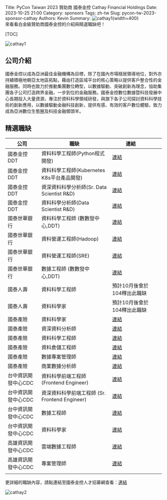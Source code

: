 Title: PyCon Taiwan 2023 贊助商 國泰金控 Cathay Financial Holdings
Date: 2023-10-25 21:00
Category: sponsors
Tags: zh-tw
Slug: pycon-tw-2023-sponsor-cathay
Authors: Kevin
Summary: ![cathay1](images/2023-10-25-pycon-tw-2023-sponsor-cathay/cathay-1.jpeg){width=400} <br> 來看看白金級贊助商國泰金控的介紹與精選職缺吧！

[TOC]

![cathay1](images/2023-10-25-pycon-tw-2023-sponsor-cathay/cathay-1.jpeg)

## 公司介紹

國泰金控以成為亞洲最佳金融機構為目標，除了在國內市場穩居領導地位，對外亦持續積極地朝亞太地區拓點，藉由打造區域平台的核心策略以提供客戶整合性的金融服務。同時也致力於推動集團數位轉型，以數據驅動、突破創新為理念，協助集團各子公司打造跨界金融，一步到位的金融服務。國泰金控數位數據暨科技發展中心長期投入大量資源，專注於資料科學領域研發，與旗下各子公司探討資料科學技術的創新應用，以數據驅動金融科技創新，提供有感、有效的客戶數位體驗，致力成為亞洲數位生態圈及科技金融領頭羊。


## 精選職缺

| 公司                | 職缺                                           | 連結                                                          |   |   |
|---------------------|------------------------------------------------|---------------------------------------------------------------|---|---|
| 國泰金控DDT         | 資料科學工程師(Python程式開發)                 | [連結](https://www.104.com.tw/job/6w7ov) |   |   |
|     國泰金控DDT     | 資料科學工程師(Kubernetes K8s平台產品開發)     | [連結](https://www.104.com.tw/job/6k5fs)        |   |   |
|     國泰金控DDT     | 資深資料科學分析師(Sr. Data Scientist R&D)     | [連結](https://www.104.com.tw/job/7ztom)        |   |   |
|     國泰金控DDT     | 資料科學分析師(Data Scientist R&D)             | [連結](https://www.104.com.tw/job/7qtpx)        |   |   |
|     國泰世華銀行    | 資料科學工程師 (數數發中心,DDT)                | [連結](https://www.104.com.tw/job/6v7pz)                              |   |   |
|     國泰世華銀行    | 資料營運工程師(Hadoop)                         | [連結](https://www.104.com.tw/job/7gajq)                              |   |   |
|     國泰世華銀行    | 資料營運工程師(SRE)                            | [連結](https://www.104.com.tw/job/6xu96)                              |   |   |
|     國泰世華銀行    | 數據工程師 (數數發中心,DDT)                    | [連結](https://www.104.com.tw/job/7mb38)                              |   |   |
|       國泰人壽      | 資料科學工程師                                 | 預計10月後會於104釋出此職缺                                   |   |   |
|       國泰人壽      | 資料科學家                                     | 預計10月後會於104釋出此職缺                                   |   |   |
|       國泰產險      | 資料科學家                                     | [連結](https://www.104.com.tw/job/6emjw)                              |   |   |
|       國泰產險      | 資深資料分析師                                 | [連結](https://www.104.com.tw/job/7qnqp)                              |   |   |
|       國泰產險      | 資料科學工程師                                 | [連結](https://www.104.com.tw/job/7ugc0)                              |   |   |
|       國泰產險      | 資料倉儲工程師                                 | [連結](https://www.104.com.tw/job/7ugc3)                              |   |   |
|       國泰產險      | 數據專案管理師                                 | [連結](https://www.104.com.tw/job/81kk0)                              |   |   |
|       國泰產險      | 商業數據分析師                                 | [連結](https://www.104.com.tw/job/6l49y)                              |   |   |
| 台中資訊開發中心CDC | 資料科學前端工程師 (Frontend Engineer)         | [連結](https://www.104.com.tw/job/80xzh)                              |   |   |
| 台中資訊開發中心CDC | 資深資料科學前端工程師 (Sr. Frontend Engineer) | [連結](https://www.104.com.tw/job/80xz7)                              |   |   |
| 台中資訊開發中心CDC | 數據工程師                                     | [連結](https://www.104.com.tw/job/763vo)                              |   |   |
| 台中資訊開發中心CDC | 資料科學家                                     | [連結](https://www.104.com.tw/job/763vy)                              |   |   |
| 高雄資訊開發中心CDC | 雲端數據工程師                                 | [連結](https://www.104.com.tw/job/7sf4c)        |   |   |
| 高雄資訊開發中心CDC | 專案管理師                                     | [連結](https://www.104.com.tw/job/81b74)        |   |   |
|                     |                                                |                                                               |   |   |

更詳細的職缺內容，請點連結至國泰金控人才招募網查看：[連結](http://bit.ly/3KLgx8i)

![cathay2](images/2023-10-25-pycon-tw-2023-sponsor-cathay/cathay-2.png)
